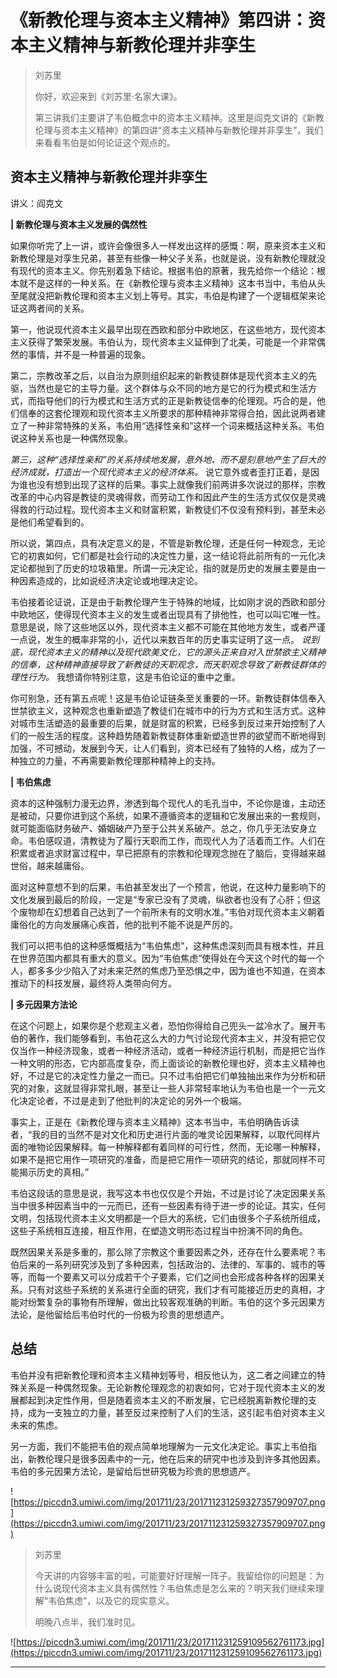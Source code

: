 # 《新教伦理与资本主义精神》第四讲：资本主义精神与新教伦理并非孪生

> 刘苏里
> 
> 你好，欢迎来到《刘苏里·名家大课》。
> 
> 第三讲我们主要讲了韦伯概念中的资本主义精神。这里是阎克文讲的《新教伦理与资本主义精神》的第四讲“资本主义精神与新教伦理并非孪生”，我们来看看韦伯是如何论证这个观点的。

## 资本主义精神与新教伦理并非孪生

讲义：阎克文

 **| 新教伦理与资本主义发展的偶然性**

如果你听完了上一讲，或许会像很多人一样发出这样的感慨：啊，原来资本主义和新教伦理是对孪生兄弟，甚至有些像一种父子关系，也就是说，没有新教伦理就没有现代的资本主义。你先别着急下结论。根据韦伯的原著，我先给你一个结论：根本就不是这样的一种关系。在《新教伦理与资本主义精神》这本书当中，韦伯从头至尾就没把新教伦理和资本主义划上等号。其实，韦伯是构建了一个逻辑框架来论证这两者间的关系。

第一，他说现代资本主义最早出现在西欧和部分中欧地区，在这些地方，现代资本主义获得了繁荣发展。韦伯认为，现代资本主义延伸到了北美，可能是一个非常偶然的事情，并不是一种普遍的现象。

第二，宗教改革之后，以自治为原则组织起来的新教徒群体是现代资本主义的先驱，当然也是它的主导力量。这个群体与众不同的地方是它的行为模式和生活方式，而指导他们的行为模式和生活方式的正是新教徒信奉的伦理观。巧合的是，他们信奉的这套伦理观和现代资本主义所要求的那种精神非常得合拍，因此说两者建立了一种非常特殊的关系，韦伯用“选择性亲和”这样一个词来概括这种关系。韦伯说这种关系也是一种偶然现象。

 *第三，这种“选择性亲和”的关系持续地发展，意外地、而不是刻意地产生了巨大的经济成就，打造出一个现代资本主义的经济体系。* 说它意外或者歪打正着，是因为谁也没有想到出现了这样的后果。事实上就像我们前两讲多次说过的那样，宗教改革的中心内容是教徒的灵魂得救，而劳动工作和因此产生的生活方式仅仅是灵魂得救的行动过程。现代资本主义和财富积累，新教徒们不仅没有预料到，甚至未必是他们希望看到的。

所以说，第四点，具有决定意义的是，不管是新教伦理，还是任何一种观念，无论它的初衷如何，它们都是社会行动的决定性力量，这一结论将此前所有的一元化决定论都抛到了历史的垃圾箱里。所谓一元决定论，指的就是历史的发展主要是由一种因素造成的，比如说经济决定论或地理决定论。

韦伯接着论证说，正是由于新教伦理产生于特殊的地域，比如刚才说的西欧和部分中欧地区，使得现代资本主义的发生或者出现具有了排他性，也可以叫它唯一性。意思是说，除了这些地区以外，现代资本主义都不可能在其他地方发生，或者严谨一点说，发生的概率非常的小，近代以来数百年的历史事实证明了这一点。 *说到底，现代资本主义的精神以及现代欧美文化，它的源头正来自对入世禁欲主义精神的信奉，这种精神直接导致了新教徒的天职观念，而天职观念导致了新教徒群体的理性行为。* 我想请你特别注意，这是韦伯论证的重中之重。

你可别急，还有第五点呢！这是韦伯论证链条至关重要的一环。新教徒群体信奉入世禁欲主义，这种观念也重新塑造了教徒们在城市中的行为方式和生活方式。这种对城市生活塑造的最重要的后果，就是财富的积累，已经多到反过来开始控制了人们的一般生活的程度。这种趋势随着新教徒群体重新塑造世界的欲望而不断地得到加强，不可撼动，发展到今天，让人们看到，资本已经有了独特的人格，成为了一种独立的力量，不再需要新教伦理那种精神上的支持。

 **| 韦伯焦虑**

资本的这种强制力漫无边界，渗透到每个现代人的毛孔当中，不论你是谁，主动还是被动，只要你进到这个系统，如果不遵循资本的逻辑和它发展出来的一套规则，就可能面临财务破产、婚姻破产乃至于公共关系破产。总之，你几乎无法安身立命。韦伯感叹道，清教徒为了履行天职而工作，而现代人为了活着而工作。人们在积累或者追求财富过程中，早已把原有的宗教和伦理观念抛在了脑后，变得越来越世俗，越来越庸俗。

面对这种意想不到的后果，韦伯甚至发出了一个预言，他说，在这种力量影响下的文化发展到最后的阶段，一定是“专家已没有了灵魂，纵欲者也没有了心肝；但这个废物却在幻想着自己达到了一个前所未有的文明水准。”韦伯对现代资本主义朝着庸俗化的方向发展痛心疾首，他的批判不能不说是严厉的。

我们可以把韦伯的这种感慨概括为“韦伯焦虑”，这种焦虑深刻而具有根本性，并且在世界范围内都具有重大的意义。因为“韦伯焦虑”使得处在今天这个时代的每一个人，都多多少少陷入了对未来茫然的焦虑乃至恐惧之中，因为谁也不知道，在资本推动下的科技发展，最终将人类带向何方。

 **| 多元因果方法论**

在这个问题上，如果你是个悲观主义者，恐怕你得给自己兜头一盆冷水了。展开韦伯的著作，我们能够看到，韦伯花这么大的力气讨论现代资本主义，并没有把它仅仅当作一种经济现象，或者一种经济活动，或者一种经济运行机制，而是把它当作一种文明的形态，它内部高度复杂，而上面谈论的新教伦理也好，资本主义精神也好，不过是它的决定性力量之一而已。只不过韦伯把它们单独抽出来作为分析和研究的对象，这就显得非常扎眼，甚至让一些人非常轻率地认为韦伯也是一个一元文化决定论者，不过是走到了他批判的决定论的另外一个极端。

事实上，正是在《新教伦理与资本主义精神》这本书当中，韦伯明确告诉读者，“我的目的当然不是对文化和历史进行片面的唯灵论因果解释，以取代同样片面的唯物论因果解释。每一种解释都有着同样的可行性，然而，无论哪一种解释，如果不是把它用作一项研究的准备，而是把它用作一项研究的结论，那就同样不可能揭示历史的真相。”

韦伯这段话的意思是说，我写这本书也仅仅是个开始，不过是讨论了决定因果关系当中很多种因素当中的一元而已，还有一些因素有待于进一步的论证。其实，任何文明，包括现代资本主义文明都是一个巨大的系统，它们由很多个子系统所组成，这些子系统相互连接，相互作用，在塑造文明形态过程当中扮演不同的角色。

既然因果关系是多重的，那么除了宗教这个重要因素之外，还存在什么要素呢？韦伯后来的一系列研究涉及到了多种因素，包括政治的、法律的、军事的、城市的等等，而每一个要素又可以分成若干个子要素，它们之间也会形成各种各样的因果关系。只有对这些子系统的关系进行全面的研究，我们才有可能接近历史的真相，才能对纷繁复杂的事物有所理解，做出比较客观准确的判断。韦伯的这个多元因果方法论，是他留给后韦伯时代的一份极为珍贵的思想遗产。

## 总结

韦伯并没有把新教伦理和资本主义精神划等号，相反他认为，这二者之间建立的特殊关系是一种偶然现象。无论新教伦理观念的初衷如何，它对于现代资本主义的发展都起到决定性作用，但是随着资本主义的不断发展，它已经脱离新教伦理的支持，成为一支独立的力量，甚至反过来控制了人们的生活，这引起韦伯对资本主义未来的焦虑。

另一方面，我们不能把韦伯的观点简单地理解为一元文化决定论。事实上韦伯指出，新教伦理只是很多因素中的一元，他在后来的研究中也涉及到许多其他因素。韦伯的多元因果方法论，是留给后世研究极为珍贵的思想遗产。

![https://piccdn3.umiwi.com/img/201711/23/201711231259327357909707.png](https://piccdn3.umiwi.com/img/201711/23/201711231259327357909707.png)

> 刘苏里
> 
> 今天讲的内容够丰富的啦，可能要好好理解一阵子。我留给你的问题是：为什么说现代资本主义具有偶然性？韦伯焦虑是怎么来的？明天我们继续来理解“韦伯焦虑”，以及它的现实意义。
> 
> 明晚八点半，我们准时见。

![https://piccdn3.umiwi.com/img/201711/23/201711231259109562761173.jpg](https://piccdn3.umiwi.com/img/201711/23/201711231259109562761173.jpg)

---
